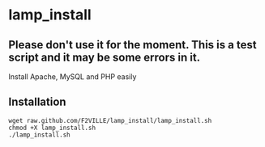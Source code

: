 # lamp_install
## Please don't use it for the moment. This is a test script and it may be some errors in it.
Install Apache, MySQL and PHP easily

## Installation
```
wget raw.github.com/F2VILLE/lamp_install/lamp_install.sh
chmod +X lamp_install.sh
./lamp_install.sh

```

